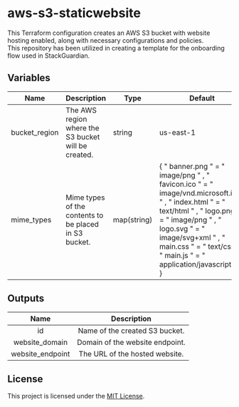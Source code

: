 

# aws-s3-staticwebsite

This Terraform configuration creates an AWS S3 bucket with website hosting enabled, along with necessary configurations and policies. </br>
This repository has been utilized in creating a template for the onboarding flow used in StackGuardian. 


## Variables

| Name          | Description                                           | Type        | Default                                                                                                                                                                                                                                                                                                                             | Required |
|---------------|-------------------------------------------------------|-------------|-------------------------------------------------------------------------------------------------------------------------------------------------------------------------------------------------------------------------------------------------------------------------------------------------------------------------------------|----------|
| bucket_region | The AWS region where the S3 bucket will be created.   | string      | us-east-1                                                                                                                                                                                                                                                                                                                           | Yes      |
| mime_types    | Mime types of the contents to be placed in S3 bucket. | map(string) | {      " banner.png "   =  " image/png " ,      " favicon.ico "  =  " image/vnd.microsoft.icon " ,      " index.html "   =  " text/html " ,      " logo.png "     =  " image/png " ,      " logo.svg "     =  " image/svg+xml " ,      " main.css "     =  " text/css " ,      " main.js "      =  " application/javascript " ,   } | Yes      |

## Outputs

| **Name** 	| **Description** 	|
|:---:	|:---:	|
| id 	| Name of the created S3 bucket. 	|
| website_domain 	| Domain of the website endpoint. 	|
| website_endpoint 	| The URL of the hosted website. 	|

## License

This project is licensed under the [MIT License](LICENSE).


